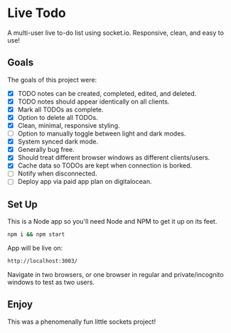 # Live Todo

A multi-user live to-do list using socket.io. Responsive, clean, and easy to use!

## Goals

The goals of this project were:

- [x] TODO notes can be created, completed, edited, and deleted.
- [x] TODO notes should appear identically on all clients.
- [x] Mark all TODOs as complete.
- [x] Option to delete all TODOs.
- [x] Clean, minimal, responsive styling.
- [ ] Option to manually toggle between light and dark modes.
- [x] System synced dark mode.
- [x] Generally bug free.
- [x] Should treat different browser windows as different clients/users.
- [x] Cache data so TODOs are kept when connection is borked.
- [ ] Notify when disconnected.
- [ ] Deploy app via paid app plan on digitalocean.

## Set Up

This is a Node app so you'll need Node and NPM to get it up on its feet.

```bash
npm i && npm start
```

App will be live on:

```bash
http://localhost:3003/
```

Navigate in two browsers, or one browser in regular and private/incognito windows to test as two users.

## Enjoy

This was a phenomenally fun little sockets project!
